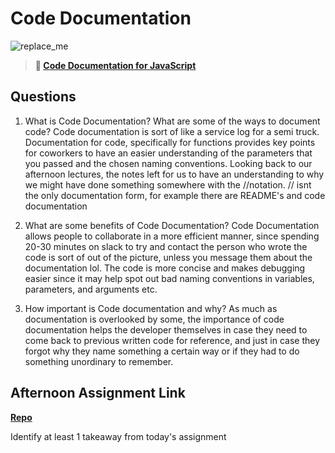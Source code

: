 # Code Documentation

![replace_me](https://codeworks.blob.core.windows.net/public/assets/img/illustrations/placeholder.svg)

> **📖 [Code Documentation for JavaScript](https://codeworksacademy.com/fs-student-guide/resources/wk7/02-JSDocs)**

## Questions

1. What is Code Documentation? What are some of the ways to document code?
  Code documentation is sort of like a service log for a semi truck. Documentation for code, specifically for functions provides key points for coworkers to have an easier understanding of the parameters that you passed and the chosen naming conventions. Looking back to our afternoon lectures, the notes left for us to have an understanding to why we might have done something somewhere with the //notation. // isnt the only documentation form, for example there are README's and code documentation

2. What are some benefits of Code Documentation?
  Code Documentation allows people to collaborate in a more efficient manner, since spending 20-30 minutes on slack to try and contact the person who wrote the code is sort of out of the picture, unless you message them about the documentation lol. The code is more concise and makes debugging easier since it may help spot out bad naming conventions in variables, parameters, and arguments etc.

3. How important is Code documentation and why?
  As much as documentation is overlooked by some, the importance of code documentation helps the developer themselves in case they need to come back to previous written code for reference, and just in case they forgot why they name something a certain way or if they had to do something unordinary to remember.

## Afternoon Assignment Link

**[Repo](https://github.com/Omanmano2/<ASSIGNMENT_REPO>)**

Identify at least 1 takeaway from today's assignment
